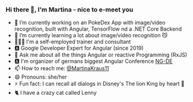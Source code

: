 ### Hi there 👋, I'm Martina - nice to e-meet you

- 🔭 I’m currently working on an PokeDex App with image/video recognition, built with Angular, TensorFlow nd a .NET Core Backend
- 🌱 I’m currently learning a lot about image/video recognition 😼
- 👨🏼‍💻 I'm a self-employed trainer and consultant
- 🅰️ Google Developer Expert for Angular (since 2019)
- 💬 Ask me about all the things Angular or reactive Programming (RxJS)
- 🅰️ I'm organizer of germans biggest Angular Conference [NG-DE](https://ng-de.org/)
- 📫 How to reach me: [@MartinaKraus11](https://twitter.com/MartinaKraus11)
- 😄 Pronouns: she/her
- ⚡ Fun fact: I can recall all dialogs in Disney's The lion King by heart 🦁
- 🐈 I have a crazy cat called Lenny
